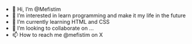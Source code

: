 - 👋 Hi, I’m @Mefistim
- 👀 I’m interested in learn programming and make it my life in the future
- 🌱 I’m currently learning HTML and CSS
- 💞️ I’m looking to collaborate on ...
- 📫 How to reach me @mefistim on X

<!---
Mefistim/Mefistim is a ✨ special ✨ repository because its `README.md` (this file) appears on your GitHub profile.
You can click the Preview link to take a look at your changes.
--->
